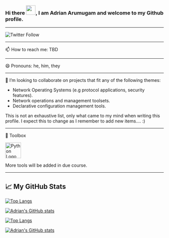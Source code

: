 ### Hi there <img src="https://raw.githubusercontent.com/MartinHeinz/MartinHeinz/master/wave.gif" width="30px">, I am Adrian Arumugam and welcome to my Github profile.

---

![Twitter Follow](https://img.shields.io/twitter/follow/moogzy?style=social)

---

📫 How to reach me: TBD

---

😄 Pronouns: he, him, they

---

👯 I’m looking to collaborate on projects that fit any of the following themes:

* Network Operating Systems (e.g protocol applications, security features).
* Network operations and management toolsets.
* Declarative configuration management tools.

This is not an exhaustive list, only what came to my mind when writing this profile. I expect this to change as I remember to add new items.... :)

---

🧰 Toolbox

<img src="https://cdn.worldvectorlogo.com/logos/python-3.svg" alt="Python Logo" width="50" height="50"/>

More tools will be added in due course.

---

## &#x1f4c8; My GitHub Stats

[![Top Langs](https://github-readme-stats.vercel.app/api/top-langs/?username=moogzy&hide=html,css&theme=tokyonight&layout=compact)](https://github.com/anuraghazra/github-readme-stats)

[![Adrian's GitHub stats](https://github-readme-stats.vercel.app/api?username=moogzy&theme=tokyonight&layout=compact)](https://github.com/anuraghazra/github-readme-stats)

[![Top Langs](https://github-readme-stats.vercel.app/api/top-langs/?username=moogzy&theme=solarized-dark&layout=compact)](https://github.com/anuraghazra/github-readme-stats)

[![Adrian's GitHub stats](https://github-readme-stats.vercel.app/api?username=moogzy&theme=solarized-dark&layout=compact)](https://github.com/anuraghazra/github-readme-stats)
